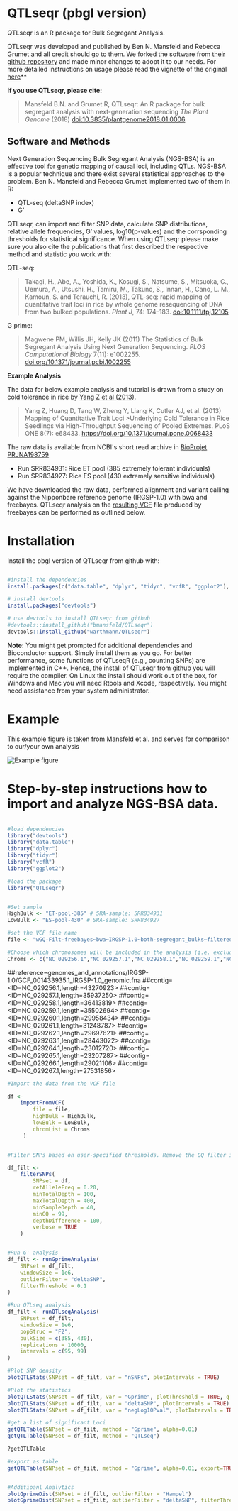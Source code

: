 
<!-- README.md is generated from README.Rmd. Please edit that file -->

# QTLseqr (pbgl version)

QTLseqr is an R package for Bulk Segregant Analysis.

QTLseqr was developed and published by Ben N. Mansfeld and Rebecca Grumet 
and all credit should go to them. We forked the software from 
[their github repository](https://github.com/bmansfeld/QTLseqr/) 
and made minor changes to adopt it to our needs. For more detailed instructions 
on usage please read the vignette of the original  [here](https://github.com/bmansfeld/QTLseqr/raw/master/vignettes/QTLseqr.pdf)**

**If you use QTLseqr, please cite:**

> Mansfeld B.N. and Grumet R, QTLseqr: An R package for bulk segregant
> analysis with next-generation sequencing *The Plant Genome* (2018)
> [doi:10.3835/plantgenome2018.01.0006](https://dl.sciencesocieties.org/publications/tpg/abstracts/11/2/180006)


## Software and Methods

Next Generation Sequencing Bulk Segregant Analysis (NGS-BSA) is an effective tool
for genetic mapping of causal loci, including QTLs. NGS-BSA is a popular technique and
there exist several statistical approaches to the problem. Ben N. Mansfeld and Rebecca Grumet 
implemented two of them in R: 

* QTL-seq (deltaSNP index)
* G’ 

QTLseqr, can import and filter SNP data, calculate SNP distributions, 
relative allele frequencies, G’ values, log10(p-values) and the corrsponding thresholds
for statistical significance. 
When using QTLseqr please make sure you also cite the publications that first described the respective 
method and statistic you work with: 

QTL-seq:

> Takagi, H., Abe, A., Yoshida, K., Kosugi, S., Natsume, S., Mitsuoka,
> C., Uemura, A., Utsushi, H., Tamiru, M., Takuno, S., Innan, H., Cano,
> L. M., Kamoun, S. and Terauchi, R. (2013), QTL-seq: rapid mapping of
> quantitative trait loci in rice by whole genome resequencing of DNA
> from two bulked populations. *Plant J*, 74: 174–183.
> [doi:10.1111/tpj.12105](https://onlinelibrary.wiley.com/doi/full/10.1111/tpj.12105)

G prime:

> Magwene PM, Willis JH, Kelly JK (2011) The Statistics of Bulk
> Segregant Analysis Using Next Generation Sequencing. *PLOS
> Computational Biology* 7(11): e1002255.
> [doi.org/10.1371/journal.pcbi.1002255](http://journals.plos.org/ploscompbiol/article?id=10.1371/journal.pcbi.1002255)


**Example Analysis**

The data for below example analysis and tutorial is drawn from a study on 
cold tolerance in rice by [Yang Z et al (2013)](https://doi.org/10.1371/journal.pone.0068433).

>Yang Z, Huang D, Tang W, Zheng Y, Liang K, Cutler AJ, et al. (2013) Mapping of Quantitative Trait Loci >Underlying Cold Tolerance in Rice Seedlings via High-Throughput Sequencing of Pooled Extremes. 
>PLoS ONE 8(7): e68433. https://doi.org/10.1371/journal.pone.0068433

The raw data is available from NCBI's short read archive in [BioProjet PRJNA198759](https://www.ncbi.nlm.nih.gov/sra/?term=PRJNA198759)

* Run SRR834931: Rice ET pool (385 extremely tolerant individuals) 
* Run SRR834927: Rice ES pool (430 extremely sensitive individuals)

We have downloaded the raw data, performed alignment and variant calling against
the Nipponbare reference genome (IRGSP-1.0) with bwa and freebayes. QTLseqr analysis
on the 
[resulting VCF](https://bss1innov1nafa1poc1.blob.core.windows.net/sample-container/Data-for-github/wGQ-Filt-freebayes~bwa~IRGSP-1.0~both-segregant_bulks~filtered-default.vcf) 
file produced by freebayes can be performed as outlined below.


# Installation

Install the pbgl version of QTLseqr from github with:

``` r

#install the dependencies
install.packages(c("data.table", "dplyr", "tidyr", "vcfR", "ggplot2"), dependencies=TRUE)

# install devtools
install.packages("devtools")

# use devtools to install QTLseqr from github
#devtools::install_github("bmansfeld/QTLseqr")
devtools::install_github("warthmann/QTLseqr")
```

**Note:** You might get prompted for additional dependencies and Bioconductor support. 
Simply install them as you go.  For better performance, some functions of QTLseqR (e.g., counting SNPs) are implemented in C++. Hence, the install of QTLseqr from github you will require the compiler. 
On Linux the install should work out of the box, for Windows and Mac you will need Rtools and Xcode, respectively. You might need assistance from your system administrator.


# Example

This example figure is taken from Mansfeld et al. and serves for comparison to our/your own analysis

![Example
figure](https://github.com/warthmann/QTLseqr/blob/master/all_plots.png
"Norman Figure")

# Step-by-step instructions how to import and analyze NGS-BSA data.

``` r

#load dependencies
library("devtools")
library("data.table")
library("dplyr")
library("tidyr")
library("vcfR")
library("ggplot2")

#load the package
library("QTLseqr")


#Set sample
HighBulk <- "ET-pool-385" # SRA-sample: SRR834931
LowBulk <- "ES-pool-430" # SRA-sample: SRR834927 

#set the VCF file name
file <- "wGQ-Filt-freebayes~bwa~IRGSP-1.0~both-segregant_bulks~filtered-default.vcf"

#Choose which chromosomes will be included in the analysis (i.e. exclude smaller contigs)
Chroms <- c("NC_029256.1","NC_029257.1","NC_029258.1","NC_029259.1","NC_029260.1","NC_029261.1","NC_029262.1","NC_029263.1","NC_029264.1","NC_029265.1","NC_029266.1","NC_029267.1")
```

##reference=genomes_and_annotations/IRGSP-1.0/GCF_001433935.1_IRGSP-1.0_genomic.fna
##contig=<ID=NC_029256.1,length=43270923>
##contig=<ID=NC_029257.1,length=35937250>
##contig=<ID=NC_029258.1,length=36413819>
##contig=<ID=NC_029259.1,length=35502694>
##contig=<ID=NC_029260.1,length=29958434>
##contig=<ID=NC_029261.1,length=31248787>
##contig=<ID=NC_029262.1,length=29697621>
##contig=<ID=NC_029263.1,length=28443022>
##contig=<ID=NC_029264.1,length=23012720>
##contig=<ID=NC_029265.1,length=23207287>
##contig=<ID=NC_029266.1,length=29021106>
##contig=<ID=NC_029267.1,length=27531856>

``` r
#Import the data from the VCF file

df <- 
    importFromVCF(
        file = file,
        highBulk = HighBulk,
        lowBulk = LowBulk,
        chromList = Chroms
     )


#Filter SNPs based on user-specified thresholds. Remove the GQ filter if GQ is not present in the FORMAT field

df_filt <-
    filterSNPs(
        SNPset = df,
        refAlleleFreq = 0.20,
        minTotalDepth = 100,
        maxTotalDepth = 400,
        minSampleDepth = 40,
        minGQ = 99,
        depthDifference = 100,
        verbose = TRUE
    )


#Run G' analysis
df_filt <- runGprimeAnalysis(
    SNPset = df_filt,
    windowSize = 1e6,
    outlierFilter = "deltaSNP",
    filterThreshold = 0.1
)

#Run QTLseq analysis
df_filt <- runQTLseqAnalysis(
    SNPset = df_filt,
    windowSize = 1e6,
    popStruc = "F2",
    bulkSize = c(385, 430),
    replications = 10000,
    intervals = c(95, 99)
)

#Plot SNP density
plotQTLStats(SNPset = df_filt, var = "nSNPs", plotIntervals = TRUE)

#Plot the statistics
plotQTLStats(SNPset = df_filt, var = "Gprime", plotThreshold = TRUE, q = 0.01)
plotQTLStats(SNPset = df_filt, var = "deltaSNP", plotIntervals = TRUE)
plotQTLStats(SNPset = df_filt, var = "negLog10Pval", plotIntervals = TRUE)

#get a list of significant Loci
getQTLTable(SNPset = df_filt, method = "Gprime", alpha=0.01)
getQTLTable(SNPset = df_filt, method = "QTLseq")

?getQTLTable

#export as table
getQTLTable(SNPset = df_filt, method = "Gprime", alpha=0.01, export=TRUE, fileName= "my_first_BSA_result.csv")


#Additioanl Analytics
plotGprimeDist(SNPset = df_filt, outlierFilter = "Hampel")
plotGprimeDist(SNPset = df_filt, outlierFilter = "deltaSNP", filterThreshold = 0.1)
```
